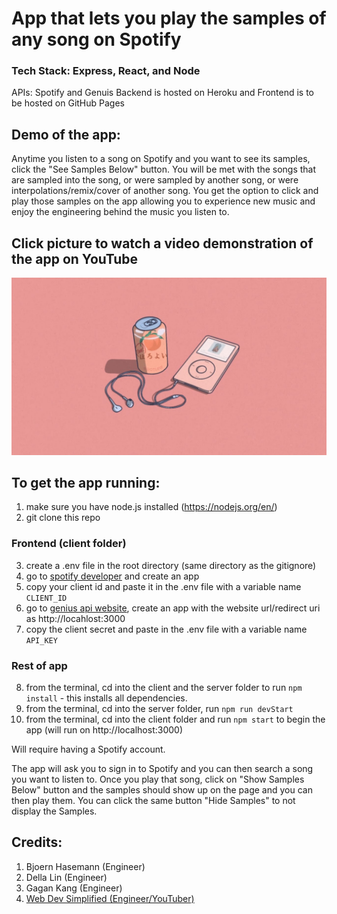 # App that lets you play the samples of any song on Spotify

### Tech Stack: Express, React, and Node

APIs: Spotify and Genuis
Backend is hosted on Heroku and Frontend is to be hosted on GitHub Pages

## Demo of the app:

Anytime you listen to a song on Spotify and you want to see its samples, click the "See Samples Below" button. You will be met with the songs that are sampled into the song, or were sampled by another song, or were interpolations/remix/cover of another song. You get the option to click and play those samples on the app allowing you to experience new music and enjoy the engineering behind the music you listen to.

## Click picture to watch a video demonstration of the app on YouTube

[![](thumbnail.jpeg)](https://youtu.be/as6JAZ-Bkak)

## To get the app running:

1. make sure you have node.js installed (https://nodejs.org/en/)
2. git clone this repo

### Frontend (client folder)

3. create a .env file in the root directory (same directory as the gitignore)
4. go to [spotify developer](https://developer.spotify.com/dashboard/login) and create an app
5. copy your client id and paste it in the .env file with a variable name `CLIENT_ID`
6. go to [genius api website](https://genius.com/api-clients), create an app with the website url/redirect uri as http://locahlost:3000
7. copy the client secret and paste in the .env file with a variable name `API_KEY`

### Rest of app

8. from the terminal, cd into the client and the server folder to run `npm install` - this installs all dependencies.
9. from the terminal, cd into the server folder, run `npm run devStart`
10. from the terminal, cd into the client folder and run `npm start` to begin the app (will run on http://localhost:3000)

Will require having a Spotify account.

The app will ask you to sign in to Spotify and you can then search a song you want to listen to. Once you play that song, click on "Show Samples Below" button and the samples should show up on the page and you can then play them. You can click the same button "Hide Samples" to not display the Samples.

## Credits:
1. Bjoern Hasemann (Engineer)
2. Della Lin (Engineer)
3. Gagan Kang (Engineer)
4. [Web Dev Simplified (Engineer/YouTuber)](https://www.youtube.com/watch?v=Xcet6msf3eE&ab_channel=WebDevSimplified)
